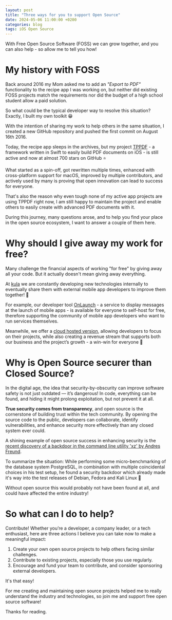 ```yaml
---
layout: post
title: "Three ways for you to support Open Source"
date: 2024-05-06 11:00:00 +0200
categories: blog
tags: iOS Open Source
---
```


With Free Open Source Software (FOSS) we can grow together, and you can also help - so allow me to tell you how!

# My history with FOSS

Back around 2016 my Mom asked me to add an _"Export to PDF"_ functionality to the recipe app I was working on, but neither did existing FOSS projects match the requirements nor did the budget of a high school student allow a paid solution.

So what could be the typical developer way to resolve this situation? Exactly, I built my own toolkit 😁

With the intention of sharing my work to help others in the same situation, I created a new GitHub repository and pushed the first commit on August 16th 2016.

Today, the recipe app sleeps in the archives, but my project [TPPDF](https://github.com/techprimate/TPPDF) - a framework written in Swift to easily build PDF documents on iOS - is still active and now at almost 700 stars on GitHub ⭐️

What started as a spin-off, got rewritten multiple times, enhanced with cross-platform support for macOS, improved by multiple contributors, and actively used by many is proving that open innovation can lead to success for everyone.

That's also the reason why even tough none of my active app projects are using TPPDF right now, I am still happy to maintain the project and enable others to easily create with advanced PDF documents with it.

During this journey, many questions arose, and to help you find your place in the open source ecosystem, I want to answer a couple of them here.

# Why should I give away my work for free?

Many challenge the financial aspects of working "for free" by giving away all your code. But it actually doesn't mean giving away everything.

At [kula](https://kula.app) we are constantly developing new technologies internally to eventually share them with external mobile app developers to improve them together! 🚀

For example, our developer tool [OnLaunch](https://kula.app/onkaunch) - a service to display messages at the launch of mobile apps - is available for everyone to self-host for free, therefore supporting the community of mobile app developers who want to run services themselves.

Meanwhile, we offer a [cloud hosted version](https://onlaunch.kula.app), allowing developers to focus on their projects, while also creating a revenue stream that supports both our business and the project’s growth - a win-win for everyone 💪

# Why is Open Source securer than Closed Source?

In the digital age, the idea that security-by-obscurity can improve software safety is not just outdated — it’s dangerous! In code, everything can be found, and hiding it might prolong exploitation, but not prevent it at all.

**True security comes from transparency**, and open source is the cornerstone of building trust within the tech community. By opening the source code to the public, developers can collaborate, identify vulnerabilities, and enhance security more effectively than any closed system ever could.

A shining example of open source success in enhancing security is the [recent discovery of a backdoor in the command line utility 'xz' by Andres Freund](https://mastodon.social/@AndresFreundTec/112180083704606941).

To summarize the situation: While performing some micro-benchmarking of the database system PostgreSQL, in combination with multiple coincidental choices in his test setup, he found a security backdoor which already made it's way into the test releases of Debian, Fedora and Kali Linux 🤯

Without open source this would probably not have been found at all, and could have affected the entire industry!

# So what can I do to help?

Contribute! Whether you’re a developer, a company leader, or a tech enthusiast, here are three actions I believe you can take now to make a meaningful impact:

1. Create your own open source projects to help others facing similar challenges.
2. Contribute to existing projects, especially those you use regularly.
3. Encourage and fund your team to contribute, and consider sponsoring external developers.

It's that easy!

For me creating and maintaining open source projects helped me to really understand the industry and technologies, so join me and support free open source software!

Thanks for reading.
